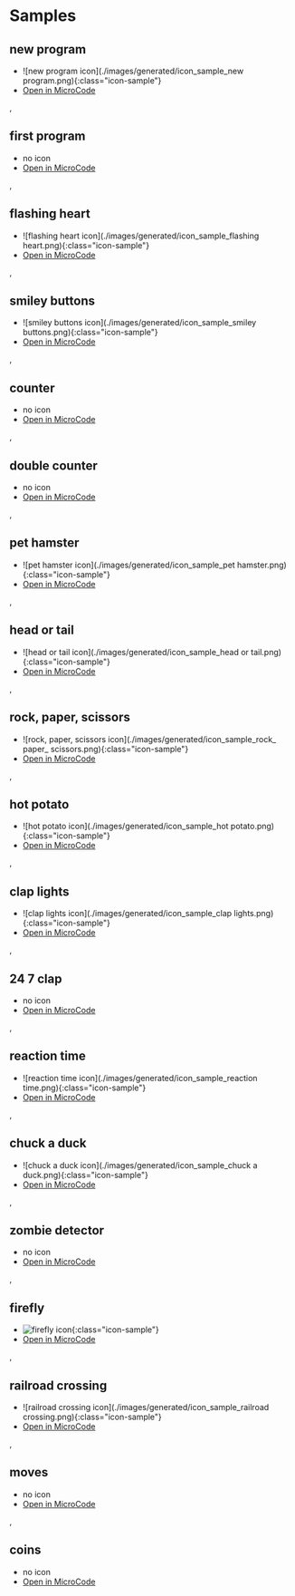 # Samples

## new program

-  ![new program icon](./images/generated/icon_sample_new program.png){:class="icon-sample"}
-  [Open in MicroCode](/#H4sIANizQWMAA0ut9CpPzrXMi3IPy/XMKjD3zHHM9M8pAdKeYDotzNDSx6M4MzTT0yzcuMQyIsKgGKgnGKg2KdXYMCUtuAJNLUiNoSUAedJSo1gAAAA=)

,
## first program

-  no icon
-  [Open in MicroCode](/#H4sIANizQWMAA0ut9CpPzrXMi3IPy/XMKjD3zHHM9M8pAdKeUNoXSBdnhlZ5ZkYEl2cGBnuahVd6OfkFe6X4OHu5A/UkeWZHVnnmGBR7ZhuA1YaEuBp6uziW+4Kxa7lvCBLbxbECSFcAxQo8cwwtfTxKLCMiDIqB7ggGmZVqbJiSFlwBtz8tDKQGaH8m0F5jqFqQmggDWwAiRI9fvAAAAA==)

,
## flashing heart

-  ![flashing heart icon](./images/generated/icon_sample_flashing heart.png){:class="icon-sample"}
-  [Open in MicroCode](/#H4sIANizQWMAA0ut9CpPzrXMi3IPy/XMKjD3zHHM9M8pAdKeUNoXSBdnhlYFZkYEl2cGBnuahVd6OfkFe6X4OHv5AfUkeWYbVPgFp5f7hjhW+Lq4QugQx3I42wXIBvK9gz2L4WpBYi5Q9S6uCPUQcaBar5S04ArztDBDSx8PoP2ZQHuNSywjIgyKgW4OBtmbamwIVgNzK6ZaoHyEgS0Ac6PGp+QAAAA=)

,
## smiley buttons

-  ![smiley buttons icon](./images/generated/icon_sample_smiley buttons.png){:class="icon-sample"}
-  [Open in MicroCode](/#H4sIANizQWMAA32QzQ6CMBCEX4nGRMMRleBWCsEWBI8KJOVHSSDh5+ltt+DRw2TaZvrNZouZjq/Wfj+8pIWqO0DjyLAZlMPqTHkv4wVkykcZcdjfZ3oMOM39E/XUnyfU2QKN1UNtYVYIl1zP7sS0hDuizo4S+vrudNAQ278o9oxMwSQyj4bpEsPMkHmrIuwXpj9gIv6sbM3S2jrMXZ95LRXvTxalZ5x+2Yqhhyeal3w6lMk6o1S9u8FOU6tXO+N6xmJHMLPtymR1hthfqml+51gBAAA=)

,
## counter

-  no icon
-  [Open in MicroCode](/#H4sIANizQWMAA02OyQqDMBRFfykOtLjoopZgX3DARq24dIKnUQQFm359Y+Kiq8uBO3WS7c3kzVVQTDAsVxB3TMSmFE6NlK6YfwFLvmPK4fKWzE9yqvmFmoNIsjZ8sFh11DASGVGKB8fI2p5//nqED4KsMFLNaUZ3w0RzlsGecpPpC8sLnypzbDibV5ZkVX/5sdE51tlrfhqv8cBciWaOl9p2MUFmR+jKcKAWzOT2A9tY6ZLwAAAA)

,
## double counter

-  no icon
-  [Open in MicroCode](/#H4sIANizQWMAA6VRy27CMBD8pQBNqxxxFIW1cKJgQx63QopwakqlgGLz9XXsVBAjTpxWs5qdndn9UrjbHYOfKt4cofn9ADHnqTjrCkMlurZ8fY14QTueUXjPFUaE43oZ4kTPbOHbk2l+OOwWyAcxCZYLzVeGxwg1PGR5kSThaE6RSOsWXqt9MNMTRIHwWs01ezMmkMWlwauGGB/M+khIgxBwjVnp6vjZy7tt5hU3u+LEmbdZz8GgQfv+nZYca8HYNxOnKpftVuF6T+XzO7O5mzd8uLH9xX9OP7M4trj0rA/P6DMGXcahx1NXJ11bjy/sHjI/+ZX+R591vxk0+rvOnPvNJjdOiKdVga+feXCB5sTrBi6Ev8mE4uAPhFD/6bgCAAA=)

,
## pet hamster

-  ![pet hamster icon](./images/generated/icon_sample_pet hamster.png){:class="icon-sample"}
-  [Open in MicroCode](/#H4sIANizQWMAA41SXW+CQBD8SyL9CI9YT7ooGL2rgm8V1BwelhRaOH999z6M2prGh81uwuzMznAbGbZZ6R1WwaKEonoG4fOpaLCD7RH2mr8dCU9oy2cUnpYyHMQ0zCcvYYw7a9j3upju2mjoY5HOlJqx2Hke486WdheccIszMJypC6JXI7fGMkac8YlzSJD3Yh76RpP5FfD2GssUVmMM7jxbLOAVqu94kvRqzINpfRFJo0+0/oyZW+dc3xrE8tr/dJlXq35er/54jP7z2MWOd3wPRp9q73ae2ttptnkaz2MKKp87s9dYia5UfwDheJNXvE/qu1hk/AyMPrHeU+1hXhA3ceOPdNmIX//kMeuP9oar8Wx+VHFsXMfmYN7RdmH1VH6uxWpMy/NyIbO++F7jNzikclLAF+bk/QCRHRDnnAIAAA==)

,
## head or tail

-  ![head or tail icon](./images/generated/icon_sample_head or tail.png){:class="icon-sample"}
-  [Open in MicroCode](/#H4sIANizQWMAA5WQQQuCQBCF/5JWFB46WEnN5q7UaknHSmN0FUFB7dc37hp46dBhePtg3vuWSXrWPgqnvO0vBWTVCpSLgWpIYVROWmP05hjLFk8SlteebYLI0z40XvAM0N8yIXr2TGU3yakNKKuG3NP+FEY6d0ad2wdb9hxyxL5DbnVCvjoeesO0PHQnb9Kd9u1R/smg/Z8M3emS6n7Dofky0ovt+AdiDF3zxoljq6abyaErmdvjP8ytzK7ZgfKmHqWo7rMFBshmHBe9n3k2lNb6AzJVIAV0AQAA)

,
## rock, paper, scissors

-  ![rock, paper, scissors icon](./images/generated/icon_sample_rock_ paper_ scissors.png){:class="icon-sample"}
-  [Open in MicroCode](/#H4sIANizQWMAA6WSy66CMBCGXwk1OScsXCgSnWoh2KLEnTe0gpcEE8Cnd6att43GuGj+TPt18mXadc3K5d49zPqTPexO/5B3VJifMcEmxyxUfOEqEaWKBPxNa9YNY1/XY6XrPperdNncbufNWO9LwwV8B2rksSD02CoV1VO/vAu5U0Dm6zqS5t6tH/F0D50WkDlVIDYl73XerqEA7PfCVlz6mD4m1hLzzn7pg/wPPuRhXciJzq2L2a++9cEer3OW8fGTD/cy/RaafczFemgXSuMnMpUkTrFuNayX+Q/ppOGOBuhHHq2zq5maCZrLjSUmjdrtK8+rNWhcAgAA)

,
## hot potato

-  ![hot potato icon](./images/generated/icon_sample_hot potato.png){:class="icon-sample"}
-  [Open in MicroCode](/#H4sIANizQWMAA3VPXQuCMBT9S1ZQ+FgmdodTZPOrRzVhOi3Q0vnru06JCHoYZ/fjnHPPTZEhb8z26kQNVI8DyKPwZY8IK1LEToRTIBI2iIDBPlbkRBkpXIs4yMmgTkefQafR0n1v6RsK5MZ0L72ZJEaHXmzuI3I9l3QEaSDP1h4BD7UHXzw8ysM75fao39kevv6Ix6W2arFq/9GEH005pTFmmTm7TVGy8ZO1jOZbMavA3d16s94ZRNFEKt/KV4YzaFPlVvD0GDHffK2rC0ABAAA=)

,
## clap lights

-  ![clap lights icon](./images/generated/icon_sample_clap lights.png){:class="icon-sample"}
-  [Open in MicroCode](/#H4sIANizQWMAA33QSw+CMAwA4L8EajQcPCgS7HQY3VD05gsyGGAChMevtzyM4oHD0mRrv7Z7liS/h1p0MY8h+K8ZyIXYyRQjdJFiTIRdGcJhudgzmJ5KsrQYeWx1YmHNDQKlsJhXUG4Mng3WuKz4Mb2eSVvTbM0zmr0eJUhV265TzXGUBOdm9T1G3rxLWoBUEgiMxt5zu7F5a1uU2zFdLfLBoweisz/mpG+2f3AQjWmi2e/R7ece6zlxvzpv/DfvWP3m6GR0cUh1PWkZ+LF4+JBRMVEhUuZvaLcKUZgBAAA=)

,
## 24 7 clap

-  no icon
-  [Open in MicroCode](/#H4sIANizQWMAA6VTTU/DMAz9S+sYoB126LqopCytqqbrthvdmMiWlUmd6Mevx04aQQoFCQ6W4/TZfn5xn5ug2p2nxdZfnenxck+lKyJ5BU87z8CXIm2JWCeViBN6lzXBnIlgv/SCEHJyehrVUfYic79+o9KZLh8A3ygcZ4nCzTWO3MY6NnnjX/AOlaMScIoD58R5XLg1W5BKGXfRMDaG8YWKymAhRixgEKsweDbeYGnb5xF53/L2dbypQ3uOhhEiMA5Bl0NSf9IttnXr1YkSCvNBPc94u+4XXmnvHXr1mNB1hr1Vv5v7Ol2vRyXsQoL34Ln6Llmt9SdqlphT1Zvr3iHjsnjK9kXup6LLH8gjlf2OtEI9/6JTZOsOff7Fv91k0PdH7jCblZO+qv1RO6T2Dc+4Y9rw3jupXRjG4l2HN9gj0zxunE4X/f8dVh/z0WIrd0V4yccTEYlgzMSkXR5dcYhns3foezqfyAMAAA==)

,
## reaction time

-  ![reaction time icon](./images/generated/icon_sample_reaction time.png){:class="icon-sample"}
-  [Open in MicroCode](/#H4sIANizQWMAA6WTXW+CMBSG/xI6s8WLXaBrWKuFaKsyL/FjK1Rmghntfv1KWwZ1xoVwQU6g55w+5z0vB4nK3Wmcb4P1CabnJ8h9FvGLitBGrGLBVt+AxaRkCwIfNxJNQoL28ykKVU0CM0+E5L3EL37rAVfvfjkjsLid64sOuSWmN3Mllmh/JKLFvHCYsWEODPObiHSditP/ojOrhHwwnr+q/lL3pZjp84k5BwJyr6rTDMsUawZqGMJQ9XIZ4T1Gz/TydC5VN8WxVxweBrZH5x0JTMHdZ6ZqXD63p531t2e0+eBJIL76aPJ3b100UTvup0ntVeNBrUPLYypeedHmaY9XmrW8Dnp40eUyel7GejaJSPVdRarPObZ6At17QVeunnT12fqnVLT7bbhLPM1YdZ/JbfibmVpz1rnV3gxPzWF3UXMYrZdMcwSYZi6X9dZx3cwG8y3f5eE5GY5YxNAQs5Gcp0DC3Hv+AeLFrKycBAAA)

,
## chuck a duck

-  ![chuck a duck icon](./images/generated/icon_sample_chuck a duck.png){:class="icon-sample"}
-  [Open in MicroCode](/#H4sIANizQWMAA41QSQ6CMBS9EkiiYeFCEWvRlmirojtHLBQ1QqRwejst1MTERfPzhzf0nZqoPhT+dQtWBczuPcgHLOaVrNBWJGvJli1iCanZnMDuuomGmETHWRABidnDfCOw67c7MH5szRybuSMwSWs0Grw/8dXXU4k5E/Fbi/2l1YHc9WcTiW80juJG74dmH7qQO6XEa41FlmoNajQwossbGoXKm0A0ND6p6uWj1muQsyRxSpkZ1ZwceYYz1JxzCjXngmlOEAefWcTrC98D8TQ+K99yEbU/ea7NwOR+Xtm/KC7P3qqbxOm/AF7gUQ20AQAA)

,
## zombie detector

-  no icon
-  [Open in MicroCode](/#H4sIANizQWMAA5VSy26DMBD8JWj6EIccEoqoSeyK2FCSY9JQOXHaSCBh8vVdPyRsSg49rAy749md8R77rDtcou9dWl7Q6fqCxIK/ixZOZE8MZ8OLW84r2vGcouePPlsSmn2u44zAnT06B5LQrw6/LtyQo/9uRVEzwgImGTBsuONgTY75XCb0XTnBezdWMHdNpaPr4OnCRldqdG0fkQgUt8YyhnhVBQ14xnRd4N7UE13PWaK5NlxzpaT3PLohEUbrtzayHFTlHa7A5yo0FzNzEcyKn8FT65nnCeTiM1f9DBb+Vd14+tdnwI60jPqDVkcLZub9h3lEe6xIsKuy635WWm3gZ6/rjMRa+9JoT6Th3mruzSl58n0F39Qss9C+zb93T2KWqLB61bezh5D39mkKq3J3d2TUn3v9Hybf1WqpyzCq8/n8F6WVm3hoAwAA)

,
## firefly

-  ![firefly icon](./images/generated/icon_sample_firefly.png){:class="icon-sample"}
-  [Open in MicroCode](/#H4sIANizQWMAA5VRYW+CMBD9S6jJFj6KI+wYhTgqwj6CcysWswRnW3/9jhYz2pmYfWguL9d77967dxWLpvOPb1HRQfv1CHzJMn7CCmMlWHu2uYSszAVb5/CwVXGQ5vEuWcUpztRw8GSafwjytJw+6WDxgjP7XE44G4sz2xgNanBK2iAAhphWrCy9HnelWo8TD7jXwyHUPGvKA4MrjV/b8GKwpzGlIFBjwHPgMz95Rm2lNehV87oDMb4i46uSZDXMYWWWX+XypCvdD0w/lM4+3uDDqvZ+xt9iNuZzJ3vcxc7R7rs53vt/45aS0HD6hIPl31s6Odp5yWz7yetInv+Zm3NH1LiR074YORlyLk7+7x/Bdl2hmjk/19iDY6WSFr7Rr/8DMO9VA/gCAAA=)

,
## railroad crossing

-  ![railroad crossing icon](./images/generated/icon_sample_railroad crossing.png){:class="icon-sample"}
-  [Open in MicroCode](/#H4sIANizQWMAA5WRzW7CMBCEXykoUlsfegAU0rWwUYgLTo8FgjY4CCmg4Dw9658LQiBx2sOMv5ld7yzvNy07/uWrFprTJ5gxLsyZJsQpaHb4OwDqsseihI+15RPRzGowSQeHyuvLRnhdBV1K5Nu6vD59v5jy7XzKc8r8J8YQWIn3Fgp6PWRIOuVMaongNCvsa+Zjp+Kuk1Bj1DrpaGflc42wwZ/F3L33L9H7cxk6ytAxs2L2RYmU5/tVrp8Ubu93mLTDPZPZam0uVctSx1YK6BYjNv85s8gtnXeXjuLu4V/qlfPQDRw3jV7n0cn3DaCd8CjUAQAA)

,
## moves

-  no icon
-  [Open in MicroCode](/#H4sIANizQWMAA52SX0+DMBTFvxJsRtNHRFaLaw1rGcgbrsNUus3IIoVPb//NxI0nHm5ucrmcc3433Q9pvzuAYwW3B/T59YBkJF7lWXfkO9a9E/mIRUl7kVF0XwzpI6EpX8cp1P+8o/ZNkRAEdaGCcrH54Ys7u8vcLsEsP2GWKPwU+Up6WywypfS3HsetKMug03mY1ZR4RDLoUJtY/4zlVnMjrCbEjDccyo6vQLiLbRbisgSK0I9pHzezfi86f0PVDD4lq2M2wac9HJ/zNP0yM+zz+Ya64Cc+xWju9sd4e98ZjGMNV9+Vm197eV3DZW544f1/z2YbgvWz9jIcyzPwzNRo7Zehz+Pelts1OyH4Bf4eOQeIAgAA)

,
## coins

-  no icon
-  [Open in MicroCode](/#H4sIANizQWMAA2VR0W7CMAz8pXZom/qwh7ZEXQopKnFZ2eM2mAJhQypS0n39HCdFRDxU9tXJ3fmyG2vzecp+3qvNiR/Oz1znaqUvWHmoAuuguj+uemlUK/nT21gXq44RXivClRjrr2VZN8jxwY/JA9dptnzFeyPNQSiaF37OHltJuPJ4m3CdDHiPtAC4QR2H73gm3clHE/NYUUY+bCO/jQBmBeRGzHNLHzDX43/q7QI59tLe7KoL74cRbqGLdwXvAbyHRkD3GzQcP3K7PtIwojyqvk8GzBvImxZTBlMmqdfckub6wMY4E5Yu5shz1cHqcdAgnbPP65IFLem4d7M07OffdL8Jmbp9ZuGsO9MnL/+QSZGSEAIAAA==)


